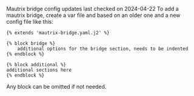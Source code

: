 Mautrix bridge config updates last checked on 2024-04-22
To add a mautrix bridge, create a var file and based on an older one and a new config file like this:

```
{% extends 'mautrix-bridge.yaml.j2' %}

{% block bridge %}
    additional options for the bridge section, needs to be indented
{% endblock %}

{% block additional %}
additional sections here
{% endblock %}

```

Any block can be omitted if not needed.
